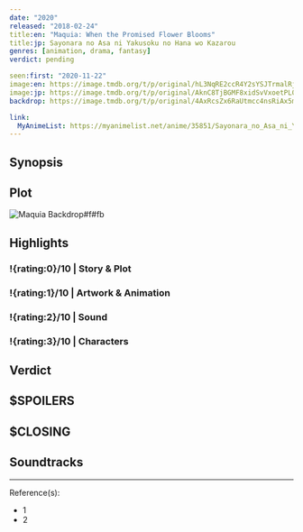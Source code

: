 ```yaml
---
date: "2020"
released: "2018-02-24"
title:en: "Maquia: When the Promised Flower Blooms"
title:jp: Sayonara no Asa ni Yakusoku no Hana wo Kazarou
genres: [animation, drama, fantasy]
verdict: pending

seen:first: "2020-11-22"
image:en: https://image.tmdb.org/t/p/original/hL3NqRE2ccR4Y2sYSJTrmalRjrz.jpg
image:jp: https://image.tmdb.org/t/p/original/AknC8TjBGMF8xidSvVxoetPL0Id.jpg
backdrop: https://image.tmdb.org/t/p/original/4AxRcsZx6RaUtmcc4nsRiAx5mWW.jpg

link:
  MyAnimeList: https://myanimelist.net/anime/35851/Sayonara_no_Asa_ni_Yakusoku_no_Hana_wo_Kazarou
---
```



## Synopsis

## Plot

![Maquia Backdrop#f#fb](https://image.tmdb.org/t/p/original/yjfwNSDljAKsuHwwE34xjlY3tQj.jpg "Source: TMDB")

## Highlights

### !{rating:0}/10 | Story & Plot

### !{rating:1}/10 | Artwork & Animation

### !{rating:2}/10 | Sound

### !{rating:3}/10 | Characters

## Verdict

## $SPOILERS

## $CLOSING

## Soundtracks

***
Reference(s):

- 1
- 2
